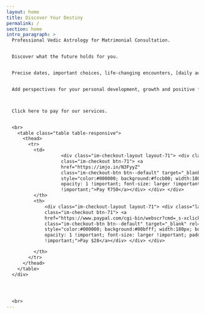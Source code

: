 ```yaml
---
layout: home
title: Discover Your Destiny
permalink: /
section: home
intro_paragraph: >
  Professional Vedic Astrology for Matrimonial Consultation.


  Discover what the future holds for you.


  Precise dates, important choices, life-changing encounters, [daily advice](./blog)… 


  Add perspectives for your personal development, growth and positive forceful changes.



  Click here to pay for our services. 


  <br>      
    <table class="table table-responsive">
      <thead>
        <tr>
          <td>    
                    <div class="im-checkout-layout layout-71"> <div class="layout-vertical"> <div
                    class="im-checkout btn-71"> <a
                    href="https://imjo.in/N3FyyZ"
                    class="im-checkout-btn btn--default" target="_blank" rel="modal"
                    style="color:#000000; background:#fccb00; width:180px; border-radius:4px;
                    opacity: 1 !important; font-size: larger !important; padding: 20px
                    !important;">Pay ₹750</a></div> </div> </div>
          </th>
          <th>
              <div class="im-checkout-layout layout-71"> <div class="layout-vertical"> <div
              class="im-checkout btn-71"> <a
              href="https://www.paypal.com/cgi-bin/webscr?cmd=_s-xclick&hosted_button_id=TRPX2SDXSUPTA"
              class="im-checkout-btn btn--default" target="_blank" rel="modal"
              style="color:#000000; background:#00bfff; width:180px; border-radius:4px;
              opacity: 1 !important; font-size: larger !important; padding: 20px
              !important;">Pay $28</a></div> </div> </div> 

          </th>
        </tr>
      </thead>
    </table>
  </div>




  <br>
---
```

